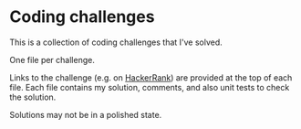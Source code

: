 # Coding challenges

This is a collection of coding challenges that I've solved.

One file per challenge.

Links to the challenge (e.g. on [HackerRank](https://www.hackerrank.com)) are
provided at the top of each file. Each file contains my solution, comments,
and also unit tests to check the solution.

Solutions may not be in a polished state.